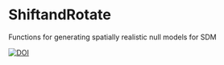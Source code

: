 # ShiftandRotate
Functions for generating spatially realistic null models for SDM

[![DOI](https://zenodo.org/badge/757313921.svg)](https://doi.org/10.5281/zenodo.13923065)

